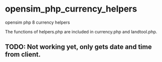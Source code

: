 # opensim_php_currency_helpers
opensim php 8 currency helpers

The functions of helpers.php are included in currency.php and landtool.php.

## TODO: Not working yet, only gets date and time from client.

